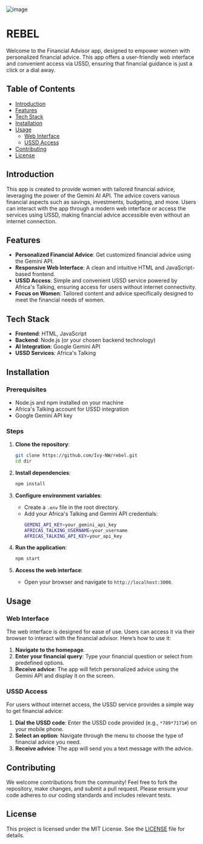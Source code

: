 ![image](https://github.com/user-attachments/assets/5f6082d0-53aa-4a2e-9af7-af75e5bdc672)

# **REBEL**

Welcome to the Financial Advisor app, designed to empower women with personalized financial advice. This app offers a user-friendly web interface and convenient access via USSD, ensuring that financial guidance is just a click or a dial away.

## **Table of Contents**

- [Introduction](#introduction)
- [Features](#features)
- [Tech Stack](#tech-stack)
- [Installation](#installation)
- [Usage](#usage)
  - [Web Interface](#web-interface)
  - [USSD Access](#ussd-access)
- [Contributing](#contributing)
- [License](#license)

## **Introduction**

This app is created to provide women with tailored financial advice, leveraging the power of the Gemini AI API. The advice covers various financial aspects such as savings, investments, budgeting, and more. Users can interact with the app through a modern web interface or access the services using USSD, making financial advice accessible even without an internet connection.

## **Features**

- **Personalized Financial Advice**: Get customized financial advice using the Gemini API.
- **Responsive Web Interface**: A clean and intuitive HTML and JavaScript-based frontend.
- **USSD Access**: Simple and convenient USSD service powered by Africa's Talking, ensuring access for users without internet connectivity.
- **Focus on Women**: Tailored content and advice specifically designed to meet the financial needs of women.

## **Tech Stack**

- **Frontend**: HTML, JavaScript
- **Backend**: Node.js (or your chosen backend technology)
- **AI Integration**: Google Gemini API
- **USSD Services**: Africa's Talking

## **Installation**

### **Prerequisites**

- Node.js and npm installed on your machine
- Africa's Talking account for USSD integration
- Google Gemini API key

### **Steps**

1. **Clone the repository**:
   ```bash
   git clone https://github.com/Ivy-NW/rebel.git
   cd dir
   ```

2. **Install dependencies**:
   ```bash
   npm install
   ```

3. **Configure environment variables**:
   - Create a `.env` file in the root directory.
   - Add your Africa's Talking and Gemini API credentials:
     ```bash
     GEMINI_API_KEY=your_gemini_api_key
     AFRICAS_TALKING_USERNAME=your_username
     AFRICAS_TALKING_API_KEY=your_api_key
     ```

4. **Run the application**:
   ```bash
   npm start
   ```

5. **Access the web interface**:
   - Open your browser and navigate to `http://localhost:3000`.

## **Usage**

### **Web Interface**

The web interface is designed for ease of use. Users can access it via their browser to interact with the financial advisor. Here’s how to use it:

1. **Navigate to the homepage**.
2. **Enter your financial query**: Type your financial question or select from predefined options.
3. **Receive advice**: The app will fetch personalized advice using the Gemini API and display it on the screen.

### **USSD Access**

For users without internet access, the USSD service provides a simple way to get financial advice:

1. **Dial the USSD code**: Enter the USSD code provided (e.g., `*789*7171#`) on your mobile phone.
2. **Select an option**: Navigate through the menu to choose the type of financial advice you need.
3. **Receive advice**: The app will send you a text message with the advice.

## **Contributing**

We welcome contributions from the community! Feel free to fork the repository, make changes, and submit a pull request. Please ensure your code adheres to our coding standards and includes relevant tests.

## **License**

This project is licensed under the MIT License. See the [LICENSE](LICENSE) file for details.

